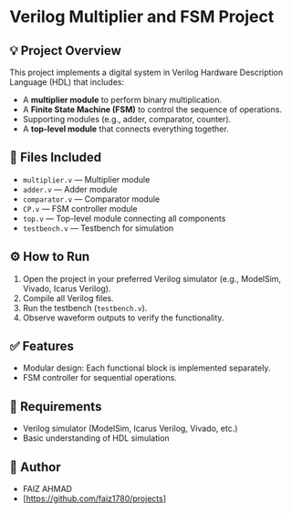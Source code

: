 # Verilog Multiplier and FSM Project

## 💡 Project Overview
This project implements a digital system in Verilog Hardware Description Language (HDL) that includes:
- A **multiplier module** to perform binary multiplication.
- A **Finite State Machine (FSM)** to control the sequence of operations.
- Supporting modules (e.g., adder, comparator, counter).
- A **top-level module** that connects everything together.

## 📂 Files Included
- `multiplier.v` — Multiplier module
- `adder.v` — Adder module
- `comparator.v` — Comparator module
- `CP.v` — FSM controller module
- `top.v` — Top-level module connecting all components
- `testbench.v` — Testbench for simulation

## ⚙️ How to Run
1. Open the project in your preferred Verilog simulator (e.g., ModelSim, Vivado, Icarus Verilog).
2. Compile all Verilog files.
3. Run the testbench (`testbench.v`).
4. Observe waveform outputs to verify the functionality.

## ✅ Features
- Modular design: Each functional block is implemented separately.
- FSM controller for sequential operations.

## 📌 Requirements
- Verilog simulator (ModelSim, Icarus Verilog, Vivado, etc.)
- Basic understanding of HDL simulation

## 🚀 Author
- FAIZ AHMAD
- [https://github.com/faiz1780/projects]
